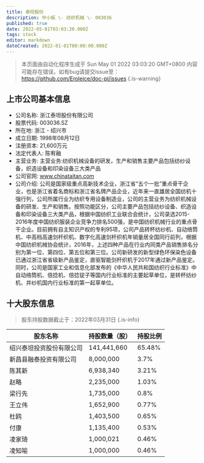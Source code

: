 ```yaml
---
title: 泰坦股份
description: 中小板 \- 纺织机械 \- 003036
published: true
date: 2022-05-01T03:03:20.000Z
tags: stock
editor: markdown
dateCreated: 2022-01-01T00:00:00.000Z
---
```


> 本页面由自动化程序生成于 Sun May 01 2022 03:03:20 GMT+0800
> 内容可能存在错误，如有bug请提交issue至：https://github.com/Eroleice/doc-pi/issues
{.is-warning}

## 上市公司基本信息
- 公司名称: 浙江泰坦股份有限公司
- 股票代码: 003036.SZ
- 所在地: 浙江 - 绍兴市
- 成立日期: 1998年08月12日
- 注册资本: 21,600万元
- 法定代表人: 陈宥融
- 主营业务: 主营业务:纺织机械设备的研发，生产和销售主要产品包括纺纱设备，织造设备和印染设备三大类产品
- 公司官网: www.chinataitan.com
- 公司介绍: 公司是国家级重点高新技术企业，浙江省“五个一批”重点骨干企业，也是浙江省着名商标和浙江省名牌产品企业，近年来一直雄居全国纺机十强行列，公司所属行业为纺织专用设备制造业，公司的主营业务为纺织机械设备的研发、生产和销售。按照功能区分，公司主要产品包括纺纱设备、织造设备和印染设备三大类产品，根据中国纺织工业联合会统计，公司录选2015-2016年度中国纺织服装企业竞争力排名500强，是中国纺织机械行业的重点骨干企业。目前拥有自主知识产权的专利95项，公司产品转杯纺纱机、自动络筒机、中高档高速剑杆织机、数字化高速剑杆织机年销量居全国同行前列，根据中国纺织机械协会统计，2016年，上述四种产品在行业内同类产品销售排名分别为第一位、第四位、第五位和第三位。公司新研发的新型绿色环保染色设备已通过浙江省省级新产品鉴定，直驱智能剑杆织机于2017年通过新产品鉴定。同时，公司是国家工业和信息化部发布的《中华人民共和国纺织行业标准》中自动络筒机、倍捻机、倍捻锭子等国内行业标准的主要起草单位，是转杯纺纱机、并纱机国内行业标准的第一起草单位。


## 十大股东信息
> 股东持股数据截止于：2022年03月31日
{.is-info}

| 股东名称 | 持股数量（股） | 持股比例 |
| --- | --- | --- |
| 绍兴泰坦投资股份有限公司 | 141,441,660 | 65.48% |
| 新昌县融泰投资有限公司 | 8,000,000 | 3.7% |
| 陈其新 | 6,938,340 | 3.21% |
| 赵略 | 2,235,000 | 1.03% |
| 梁行先 | 1,735,000 | 0.8% |
| 王立伟 | 1,652,900 | 0.77% |
| 杜鸥 | 1,403,500 | 0.65% |
| 付康 | 1,135,400 | 0.53% |
| 凌家琦 | 1,000,021 | 0.46% |
| 凌知喻 | 1,000,000 | 0.46% |




